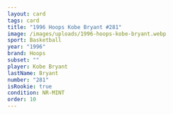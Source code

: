 ```yaml
---
layout: card
tags: card
title: "1996 Hoops Kobe Bryant #281"
image: /images/uploads/1996-hoops-kobe-bryant.webp
sport: Basketball
year: "1996"
brand: Hoops
subset: ""
player: Kobe Bryant
lastName: Bryant
number: "281"
isRookie: true
condition: NR-MINT
order: 10
---
```

